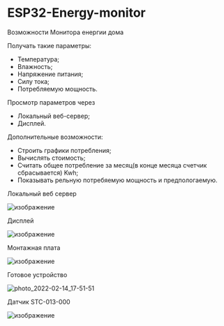 # ESP32-Energy-monitor

Возможности Монитора енергии дома

Получать такие параметры:

- Температура;
- Влажность;
- Напряжение питания;
- Силу тока;
- Потребляемую мощность.

Просмотр параметров через

- Локальный веб-сервер;
- Дисплей.

Дополнительные возможности:

- Строить графики потребления;
- Вычислять стоимость;
- Считать общее потребление за месяц(в конце месяца счетчик сбрасывается) Kwh;
- Показывать рельную потребяемую мощность и предпологаемую.

Локальный веб сервер

![изображение](https://user-images.githubusercontent.com/94782611/153896040-6e44dcd6-2a45-4ca1-b08e-708f5575396f.png)

Дисплей 

![изображение](https://user-images.githubusercontent.com/94782611/153896403-3878c9dc-cc06-4949-9f7b-9cdad9dd88a4.png)

Монтажная плата

![изображение](https://user-images.githubusercontent.com/94782611/153896806-5a3d23cd-d76b-479e-b4a0-95079617ca6e.png)

Готовое устройство

![photo_2022-02-14_17-51-51](https://user-images.githubusercontent.com/94782611/153898464-1d66357b-c998-45cb-81a7-a27eed2979c6.jpg)

Датчик STC-013-000

![изображение](https://user-images.githubusercontent.com/94782611/153898662-b9f4f0f9-e09a-4cce-9f98-3da64be6bf8a.png)
